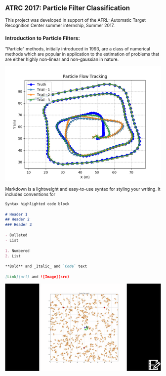 ## ATRC 2017: Particle Filter Classification

This project was developed in support of the AFRL: Automatic Target Recognition Center summer internship, Summer 2017.

### Introduction to Particle Filters:

"Particle" methods, initially introduced in 1993,  are a class of numerical methods which are popular in application to the estimation of problems that are either highly non-linear and non-gaussian in nature.



![testing](PFTrack.png)


Markdown is a lightweight and easy-to-use syntax for styling your writing. It includes conventions for

```markdown
Syntax highlighted code block

# Header 1
## Header 2
### Header 3

- Bulleted
- List

1. Numbered
2. List

**Bold** and _Italic_ and `Code` text

[Link](url) and ![Image](src)
```

![GIF](ParticleFilterTracking.gif)
